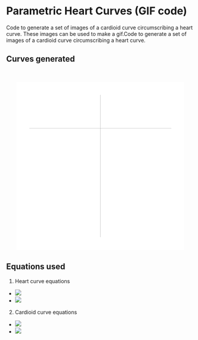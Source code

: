 # Parametric Heart Curves (GIF code)

Code to generate a set of images of a cardioid curve circumscribing a heart curve. These images can be used to make a gif.Code to generate a set of images of a cardioid curve circumscribing a heart curve.


## Curves generated
</br>
<p align="center">
  <img src="images/hearts.gif" width="450px"/>
</p>

## Equations used
1. Heart curve equations
  * <img src="https://latex.codecogs.com/gif.latex?\inline&space;\bg_white&space;x&space;=sin^{3}\theta" />
  * <img src="https://latex.codecogs.com/gif.latex?\inline&space;\bg_white&space;y&space;=&space;4cos\theta&space;-&space;1.3\cos(2\theta)&space;-&space;0.6\cos(3\theta)&space;-&space;0.2\cos(4\theta)" />
2. Cardioid curve equations
  * <img src="https://latex.codecogs.com/gif.latex?\inline&space;\bg_white&space;x&space;=&space;(1&space;-&space;\cos\theta)&space;\cos\theta" />
  * <img src="https://latex.codecogs.com/gif.latex?\inline&space;\bg_white&space;y&space;=&space;(1&space;-&space;\cos\theta)&space;\sin\theta" />
